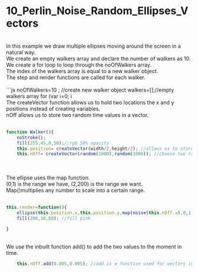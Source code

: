 # 10_Perlin_Noise_Random_Ellipses_Vectors
</br>
In this example we draw multiple ellipses moving around the screen in a natural way.</br>
We create an empty walkers array and declare the number of walkers as 10.</br>
We create a for loop to loop through the noOfWalkers array.</br>
The index of the walkers array is equal to a new walker object.</br>
The step and render functions are called for each walker.</br></br>
```js	
	noOfWalkers=10 ; //create new walker object 
	walkers=[];//empty walkers array
	for (var i=0; i<noOfWalkers;i++){
		walkers[i] = new Walker(); 
```
</br></br>
The createVector function allows us to hold two locations the x and y positions instead of creating variables. </br>
nOff allows us to store two random time values in a vector.</br></br>

```js
function Walker(){
	noStroke();
	fill(255,45,0,50);//rgb 50% opacity
	this.position= createVector(width/2,height/2); //allows us to store two values instead of position X and position Y 
	this.nOff= createVector(random(1000),random(1000)); //choose two random values between 1000
```
</br></br>
The ellipse uses the map function. </br>
(0,1) is the range we have, (2,200) is the range we want.</br>
Map()multiplies any number to scale into a certain range.</br></br>

```js
this.render=function(){
	ellipse(this.position.x,this.position.y,map(noise(this.nOff.x),0,1,2,200)),map(noise(this.nOff.x),0,1,2,200);
	fill(200,10,80); //fill pink

} 
```

</br>We use the inbuilt function add() to add the two values to the moment in time.</br>

```js
	this.nOff.add(0.005,0.005); //add is a function used for vectors instead of +

```
</br>
